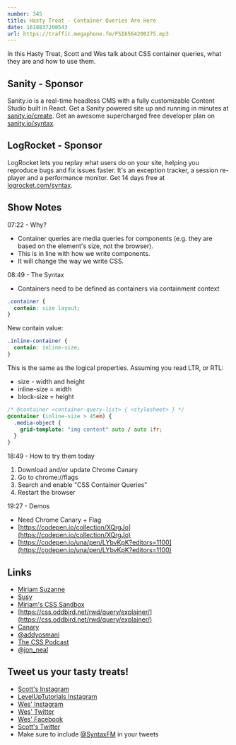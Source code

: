 ```yaml
---
number: 345
title: Hasty Treat - Container Queries Are Here
date: 1618837200543
url: https://traffic.megaphone.fm/FSI6564200275.mp3
---
```


In this Hasty Treat, Scott and Wes talk about CSS container queries, what they are and how to use them. 

## Sanity - Sponsor
Sanity.io is a real-time headless CMS with a fully customizable Content Studio built in React. Get a Sanity powered site up and running in minutes at [sanity.io/create](https://www.sanity.io/create). Get an awesome supercharged free developer plan on [sanity.io/syntax](https://www.sanity.io/syntax).

## LogRocket - Sponsor
LogRocket lets you replay what users do on your site, helping you reproduce bugs and fix issues faster. It's an exception tracker, a session re-player and a performance monitor. Get 14 days free at [logrocket.com/syntax](https://logrocket.com/syntax).

## Show Notes
07:22 -  Why?
* Container queries are media queries for components (e.g. they are based on the element's size, not the browser).
* This is in line with how we write components.
* It will change the way we write CSS.

08:49 - The Syntax
* Containers need to be defined as containers via containment context

```css
.container {
  contain: size layout;
}
```

New contain value:

```css
.inline-container {
  contain: inline-size;
}
```

This is the same as the logical properties. Assuming you read LTR, or RTL:
* size - width and height
* inline-size = width
* block-size = height

```css
/* @container <container-query-list> { <stylesheet> } */
@container (inline-size > 45em) {
  .media-object {
    grid-template: "img content" auto / auto 1fr;
  }
}
```

18:49 - How to try them today
1. Download and/or update Chrome Canary
2. Go to chrome://flags
3. Search and enable "CSS Container Queries"
4. Restart the browser

19:27 - Demos
* Need Chrome Canary + Flag
* [https://codepen.io/collection/XQrgJo](https://codepen.io/collection/XQrgJo)
* [https://codepen.io/una/pen/LYbvKpK?editors=1100](https://codepen.io/una/pen/LYbvKpK?editors=1100)

## Links
* [Miriam Suzanne](https://www.miriamsuzanne.com/)
* [Susy](https://susy.oddbird.net/)
* [Miriam's CSS Sandbox](https://css.oddbird.net/)
* [https://css.oddbird.net/rwd/query/explainer/](https://css.oddbird.net/rwd/query/explainer/)
* [Canary](https://www.google.com/chrome/canary/)
* [@addyosmani](https://twitter.com/addyosmani)
* [The CSS Podcast](https://thecsspodcast.libsyn.com/)
* [@jon_neal](https://twitter.com/jon_neal)

## Tweet us your tasty treats!
* [Scott's Instagram](https://www.instagram.com/stolinski/)
* [LevelUpTutorials Instagram](https://www.instagram.com/LevelUpTutorials/)
* [Wes' Instagram](https://www.instagram.com/wesbos/)
* [Wes' Twitter](https://twitter.com/wesbos)
* [Wes' Facebook](https://www.facebook.com/wesbos.developer)
* [Scott's Twitter](https://twitter.com/stolinski)
* Make sure to include [@SyntaxFM](https://twitter.com/SyntaxFM) in your tweets